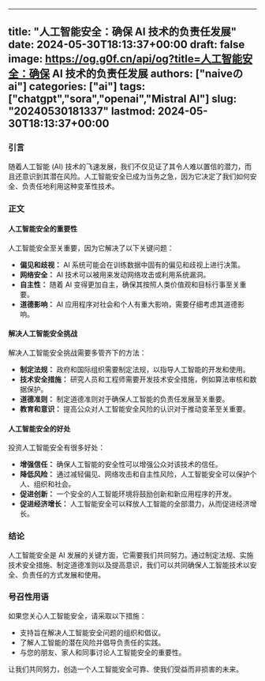 
---
title: "人工智能安全：确保 AI 技术的负责任发展"
date: 2024-05-30T18:13:37+00:00
draft: false
image: https://og.g0f.cn/api/og?title=人工智能安全：确保 AI 技术的负责任发展
authors: ["naiveのai"]
categories: ["ai"]
tags: ["chatgpt","sora","openai","Mistral AI"]
slug: "20240530181337"
lastmod: 2024-05-30T18:13:37+00:00
---
### 引言

随着人工智能 (AI) 技术的飞速发展，我们不仅见证了其令人难以置信的潜力，而且还意识到其潜在风险。人工智能安全已成为当务之急，因为它决定了我们如何安全、负责任地利用这种变革性技术。

### 正文

#### 人工智能安全的重要性

人工智能安全至关重要，因为它解决了以下关键问题：

- **偏见和歧视：** AI 系统可能会在训练数据中固有的偏见和歧视上进行决策。
- **网络安全：** AI 技术可以被用来发动网络攻击或利用系统漏洞。
- **自主性：** 随着 AI 变得更加自主，确保其按照人类价值观和目标行事至关重要。
- **道德影响：** AI 应用程序对社会和个人有重大影响，需要仔细考虑其道德影响。

#### 解决人工智能安全挑战

解决人工智能安全挑战需要多管齐下的方法：

- **制定法规：** 政府和国际组织需要制定法规，以指导人工智能的开发和使用。
- **技术安全措施：** 研究人员和工程师需要开发技术安全措施，例如算法审核和数据保护。
- **道德准则：** 制定道德准则对于确保人工智能的负责任发展至关重要。
- **教育和意识：** 提高公众对人工智能安全风险的认识对于推动变革至关重要。

#### 人工智能安全的好处

投资人工智能安全有很多好处：

- **增强信任：** 确保人工智能的安全性可以增强公众对该技术的信任。
- **降低风险：** 通过减轻偏见、网络攻击和自主性风险，人工智能安全可以保护个人、组织和社会。
- **促进创新：** 一个安全的人工智能环境将鼓励创新和新应用程序的开发。
- **促进经济增长：** 人工智能安全可以释放人工智能的全部潜力，从而促进经济增长。

### 结论

人工智能安全是 AI 发展的关键方面，它需要我们共同努力。通过制定法规、实施技术安全措施、制定道德准则以及提高意识，我们可以共同确保人工智能技术以安全、负责任的方式发展和使用。

### 号召性用语

如果您关心人工智能安全，请采取以下措施：

- 支持旨在解决人工智能安全问题的组织和倡议。
- 了解人工智能的潜在风险并倡导负责任的实践。
- 与您的朋友、家人和同事讨论人工智能安全的重要性。

让我们共同努力，创造一个人工智能安全可靠、使我们受益而非损害的未来。